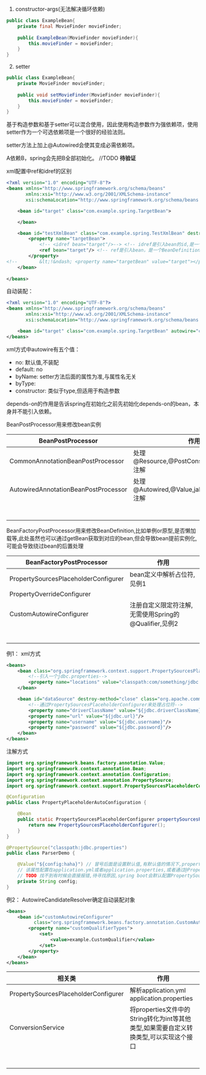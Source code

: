 1. constructor-args(无法解决循环依赖)
```java
public class ExampleBean{
    private final MovieFinder movieFinder;
    
    public ExampleBean(MovieFinder movieFinder){
        this.movieFinder = movieFinder;
    }
}
```
2. setter
```java
public class ExampleBean{
    private MovieFinder movieFinder;
    
    public void setMovieFinder(MovieFinder movieFinder){
        this.movieFinder = movieFinder;
    }
}
```
基于构造参数和基于setter可以混合使用，因此使用构造参数作为强依赖项，使用setter作为一个可选依赖项是一个很好的经验法则。

setter方法上加上@Autowired会使其变成必需依赖项。

A依赖B，spring会先把B全部初始化。 //TODO **待验证**

xml配置中ref和idref的区别

```xml
<?xml version="1.0" encoding="UTF-8"?>
<beans xmlns="http://www.springframework.org/schema/beans"
       xmlns:xsi="http://www.w3.org/2001/XMLSchema-instance"
       xsi:schemaLocation="http://www.springframework.org/schema/beans http://www.springframework.org/schema/beans/spring-beans.xsd">

    <bean id="target" class="com.example.spring.TargetBean">

    </bean>

    <bean id="testXmlBean" class="com.example.spring.TestXmlBean" destroy-method="destroy">
        <property name="targetBean">
            <!-- <idref bean="target"/>--> <!-- idref是引入bean的id,是一个字符串 -->
            <ref bean="target"/> <!-- ref是引入bean，是一个BeanDefinition -->
        </property>
<!--        &lt;!&ndash; <property name="targetBean" value="target"></property>&ndash;&gt; 类似于上面的idref,都是引入一个字符串，区别是idref可以更快的校验bean是否存在，如果使用value要在实际实例化的时候才发现，如果是原型bean，可能运行很久以后才发现-->
    </bean>
    
</beans>
```

自动装配：
```xml
<?xml version="1.0" encoding="UTF-8"?>
<beans xmlns="http://www.springframework.org/schema/beans"
       xmlns:xsi="http://www.w3.org/2001/XMLSchema-instance"
       xsi:schemaLocation="http://www.springframework.org/schema/beans http://www.springframework.org/schema/beans/spring-beans.xsd">

    <bean id="target" class="com.example.spring.TargetBean" autowire="constructor"></bean>
</beans>
```
xml方式中autowire有五个值：
* no: 默认值,不装配
* default: no
* byName: setter方法后面的属性为准,与属性名无关
* byType: 
* constructor: 类似于type,但适用于构造参数

depends-on的作用是告诉spring在初始化之前先初始化depends-on的bean，本身并不能引入依赖。


BeanPostProcessor用来修改bean实例

| BeanPostProcessor                    | 作用                                           |
|--------------------------------------|----------------------------------------------|
| CommonAnnotationBeanPostProcessor    | 处理@Resource,@PostConstruct,@PreDestroy注解     |
| AutowiredAnnotationBeanPostProcessor | 处理@Autowired,@Value,jakarta.inject.@Inject注解 |
|                                      |                                              |
|                                      |                                              |
|                                      |                                              |
|                                      |                                              |
|                                      |                                              |
|                                      |                                              |
|                                      |                                              |


BeanFactoryPostProcessor用来修改BeanDefinition,比如单例or原型,是否懒加载等,此处虽然也可以通过getBean获取到对应的bean,但会导致bean提前实例化,可能会导致绕过bean的后置处理

| BeanFactoryPostProcessor             | 作用                                   |
|--------------------------------------|--------------------------------------|
| PropertySourcesPlaceholderConfigurer | bean定义中解析占位符, 见例1                    |
| PropertyOverrideConfigurer           |                                      |
| CustomAutowireConfigurer             | 注册自定义限定符注解,无需使用Spring的@Qualifier,见例2 |
|                                      |                                      |
|                                      |                                      |
|                                      |                                      |
|                                      |                                      |
|                                      |                                      |
|                                      |                                      |
例1：
xml方式
```xml
<beans>
    <bean class="org.springframework.context.support.PropertySourcesPlaceholderConfigurer">
        <!--引入一个jdbc.properties-->
        <property name="locations" value="classpath:com/something/jdbc.properties"/>
    </bean>

    <bean id="dataSource" destroy-method="close" class="org.apache.commons.dbcp.BasicDataSource">
        <!--通过PropertySourcesPlaceholderConfigurer来处理占位符-->
        <property name="driverClassName" value="${jdbc.driverClassName}"/>
        <property name="url" value="${jdbc.url}"/>
        <property name="username" value="${jdbc.username}"/>
        <property name="password" value="${jdbc.password}"/>
    </bean>
</beans>
```
注解方式

```java
import org.springframework.beans.factory.annotation.Value;
import org.springframework.context.annotation.Bean;
import org.springframework.context.annotation.Configuration;
import org.springframework.context.annotation.PropertySource;
import org.springframework.context.support.PropertySourcesPlaceholderConfigurer;

@Configuration
public class PropertyPlaceholderAutoConfiguration {

    @Bean
    public static PropertySourcesPlaceholderConfigurer propertySourcesPlaceholderConfigurer() { // 使用PropertySourcesPlaceholderConfigurer必须要有static
        return new PropertySourcesPlaceholderConfigurer();
    }
}

@PropertySource("classpath:jdbc.properties")
public class ParserDemo {

    @Value("${config:haha}") // 冒号后面是设置默认值,有默认值的情况下,properties文件中可以没有该属性
    // 该属性配置在application.yml或者application.properties,或者通过@PropertySource指定文件路径,如果找不到会在Spring的Environment和Java的System中查找,还找不到就会将${config}作为一个字符串传递,如果不希望这么做,可以注入一个bean PropertySourcesPlaceholderConfigurer
    // TODO 找不到有时候会直接报错,待寻找原因,spring boot会默认配置PropertySourcesPlaceholderConfigurer,可以创建一个普通spring项目来验证
    private String config;
}
```
例2：
AutowireCandidateResolver确定自动装配对象
```xml
<beans>
    <bean id="customAutowireConfigurer"
          class="org.springframework.beans.factory.annotation.CustomAutowireConfigurer">
        <property name="customQualifierTypes">
            <set>
                <value>example.CustomQualifier</value>
            </set>
        </property>
    </bean>
</beans>
```

| 相关类                                  | 作用                                                    |
|--------------------------------------|-------------------------------------------------------|
| PropertySourcesPlaceholderConfigurer | 解析application.yml application.properties              |
| ConversionService                    | 将properties文件中的String转化为int等其他类型,如果需要自定义转换类型,可以实现这个接口 |
|                                      |                                                       |
|                                      |                                                       |
|                                      |                                                       |
|                                      |                                                       |
|                                      |                                                       |
|                                      |                                                       |
|                                      |                                                       |

